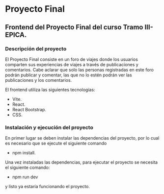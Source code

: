 # Proyecto Final

## Frontend del Proyecto Final del curso Tramo III- EPICA.

### Descripción del proyecto

El Proyecto Final consiste en un foro de viajes donde los usuarios comparten sus experiencias de viajes a través de publicaciones y comentarios. Cabe aclarar que solo las personas registradas en este foro podrán publicar y comentar, las que no lo estén podrán ver las publicaciones y los comentarios.

El frontend utiliza las siguientes tecnologías: 
* Vite. 
* React. 
* React Bootstrap.
* CSS.  

### Instalación y ejecución del proyecto

En primer lugar se deben instalar las dependencias del proyecto, por lo cual es necesario que se ejecute el siguiente comando

* npm install.

Una vez instaladas las dependencias, para ejecutar el proyecto se necesita el siguiente comando:

* npm run dev

y listo ya estaría funcionando el proyecto.
